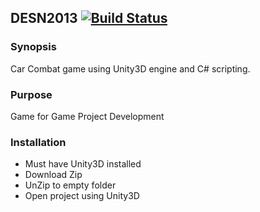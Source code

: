 ## DESN2013 [![Build Status](https://travis-ci.org/aytona/DESN2013.svg)](https://travis-ci.org/aytona/DESN2013)
### Synopsis
Car Combat game using Unity3D engine and C# scripting.

### Purpose
Game for Game Project Development

### Installation
* Must have Unity3D installed
* Download Zip
* UnZip to empty folder
* Open project using Unity3D
